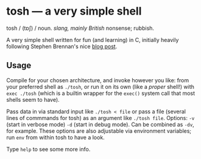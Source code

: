 # tosh &mdash; a very simple shell

tosh / (tɒʃ) / noun. *slang, mainly British* nonsense; rubbish.

A very simple shell written for fun (and learning) in C, initially heavily following Stephen Brennan's nice [blog post](https://brennan.io/2015/01/16/write-a-shell-in-c/).

## Usage
Compile for your chosen architecture, and invoke however you like: from your preferred shell as `./tosh`, or run it on its own (like a *proper* shell!) with `exec ./tosh` (which is a builtin wrapper for the `exec()` system call that most shells seem to have).

Pass data in via standard input like `./tosh < file` or pass a file (several lines of commmands for tosh) as an argument like `./tosh file`.
Options: `-v` (start in verbose mode) `-d` (start in debug mode). Can be combined as `-dv`, for example. These options are also adjustable via environment variables; run `env` from within tosh to have a look.

Type `help` to see some more info.
